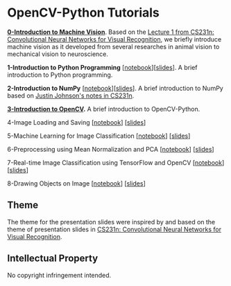 OpenCV-Python Tutorials
===

**[0-Introduction to Machine Vision](https://tinyurl.com/y8auw3ez)**. Based on the [Lecture 1 from CS231n: Convolutional Neural Networks for Visual Recognition](http://cs231n.stanford.edu/slides/2018/cs231n_2018_lecture01.pdf), we briefly introduce machine vision as it developed from several researches in animal vision to mechanical vision to neuroscience.

**1-Introduction to Python Programming** [[notebook](https://tinyurl.com/y9tr6kwo)][[slides](https://tinyurl.com/y8om4jsa)]. A brief introduction to Python programming.

**2-Introduction to NumPy** [[notebook](2-introduction-to-numpy.ipynb)][[slides](https://tinyurl.com/ycd8dvw6)]. A brief introduction to NumPy based on [Justin Johnson's notes in CS231n](http://cs231n.github.io/python-numpy-tutorial/).

**[3-Introduction to OpenCV](https://tinyurl.com/ya39osx9).** A brief introduction to OpenCV-Python.

4-Image Loading and Saving [[notebook]()] [[slides]()]

5-Machine Learning for Image Classification [[notebook]()] [[slides]()]

6-Preprocessing using Mean Normalization and PCA [[notebook]()] [[slides]()]

7-Real-time Image Classification using TensorFlow and OpenCV [[notebook]()] [[slides]()]

8-Drawing Objects on Image [[notebook]()] [[slides]()]

## Theme

The theme for the presentation slides were inspired by and based on the theme of presentation slides in [CS231n: Convolutional Neural Networks for Visual Recognition](http://cs231n.stanford.edu/).

## Intellectual Property

No copyright infringement intended.